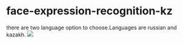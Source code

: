 # face-expression-recognition-kz
there are two language option to choose.Languages are russian and kazakh.
<img src="img/aa.jpg"> 
